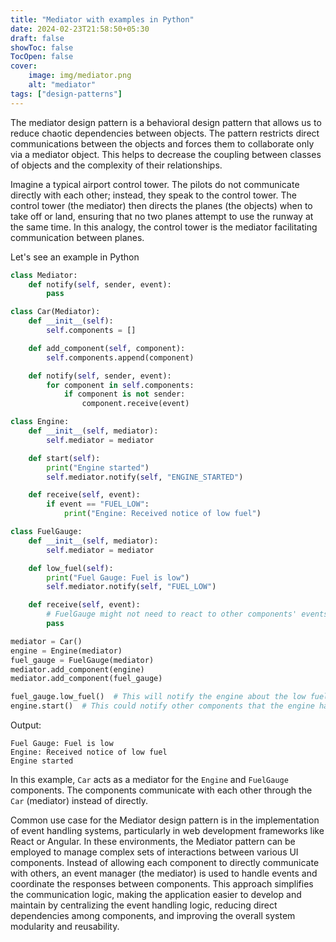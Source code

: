 ```yaml
---
title: "Mediator with examples in Python"
date: 2024-02-23T21:58:50+05:30
draft: false
showToc: false
TocOpen: false
cover:
    image: img/mediator.png
    alt: "mediator"
tags: ["design-patterns"]
---
```


The mediator design pattern is a behavioral design pattern that allows us to reduce chaotic dependencies between objects. The pattern restricts direct communications between the objects and forces them to collaborate only via a mediator object. This helps to decrease the coupling between classes of objects and the complexity of their relationships.

Imagine a typical airport control tower. The pilots do not communicate directly with each other; instead, they speak to the control tower. The control tower (the mediator) then directs the planes (the objects) when to take off or land, ensuring that no two planes attempt to use the runway at the same time. In this analogy, the control tower is the mediator facilitating communication between planes.

Let's see an example in Python

```python
class Mediator:
    def notify(self, sender, event):
        pass

class Car(Mediator):
    def __init__(self):
        self.components = []

    def add_component(self, component):
        self.components.append(component)

    def notify(self, sender, event):
        for component in self.components:
            if component is not sender:
                component.receive(event)

class Engine:
    def __init__(self, mediator):
        self.mediator = mediator

    def start(self):
        print("Engine started")
        self.mediator.notify(self, "ENGINE_STARTED")

    def receive(self, event):
        if event == "FUEL_LOW":
            print("Engine: Received notice of low fuel")

class FuelGauge:
    def __init__(self, mediator):
        self.mediator = mediator

    def low_fuel(self):
        print("Fuel Gauge: Fuel is low")
        self.mediator.notify(self, "FUEL_LOW")

    def receive(self, event):
        # FuelGauge might not need to react to other components' events
        pass

mediator = Car()
engine = Engine(mediator)
fuel_gauge = FuelGauge(mediator)
mediator.add_component(engine)
mediator.add_component(fuel_gauge)

fuel_gauge.low_fuel()  # This will notify the engine about the low fuel
engine.start()  # This could notify other components that the engine has started
```

Output:
```text
Fuel Gauge: Fuel is low
Engine: Received notice of low fuel
Engine started
```

In this example, `Car` acts as a mediator for the `Engine` and `FuelGauge` components. The components communicate with each other through the `Car` (mediator) instead of directly.

Common use case for the Mediator design pattern is in the implementation of event handling systems, particularly in web development frameworks like React or Angular. In these environments, the Mediator pattern can be employed to manage complex sets of interactions between various UI components. Instead of allowing each component to directly communicate with others, an event manager (the mediator) is used to handle events and coordinate the responses between components. This approach simplifies the communication logic, making the application easier to develop and maintain by centralizing the event handling logic, reducing direct dependencies among components, and improving the overall system modularity and reusability.